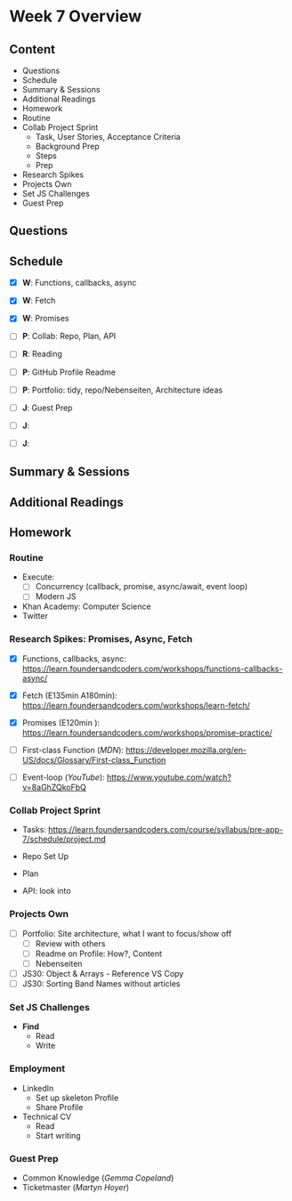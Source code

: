 # Week 7 Overview

## Content

- Questions
- Schedule
- Summary & Sessions
- Additional Readings
- Homework
- Routine
- Collab Project Sprint
  - Task, User Stories, Acceptance Criteria
  - Background Prep
  - Steps
  - Prep
- Research Spikes
- Projects Own
- Set JS Challenges
- Guest Prep

## Questions

## Schedule

- [x] **W**: Functions, callbacks, async
- [x] **W**: Fetch
- [x] **W**: Promises

- [ ] **P**: Collab: Repo, Plan, API

- [ ] **R**: Reading
- [ ] **P**: GitHub Profile Readme
- [ ] **P**: Portfolio: tidy, repo/Nebenseiten, Architecture ideas

- [ ] **J**: Guest Prep
- [ ] **J**:
- [ ] **J**:

## Summary & Sessions

## Additional Readings

## Homework

### Routine

- Execute:
  - [ ] Concurrency (callback, promise, async/await, event loop)
  - [ ] Modern JS
- Khan Academy: Computer Science
- Twitter

### Research Spikes: Promises, Async, Fetch

- [x] Functions, callbacks, async: <https://learn.foundersandcoders.com/workshops/functions-callbacks-async/>
- [x] Fetch (E135min A180min): <https://learn.foundersandcoders.com/workshops/learn-fetch/>
- [x] Promises (E120min ): <https://learn.foundersandcoders.com/workshops/promise-practice/>

- [ ] First-class Function (_MDN_): <https://developer.mozilla.org/en-US/docs/Glossary/First-class_Function>
- [ ] Event-loop (_YouTube_): <https://www.youtube.com/watch?v=8aGhZQkoFbQ>

### Collab Project Sprint

- Tasks: <https://learn.foundersandcoders.com/course/syllabus/pre-app-7/schedule/project.md>

- Repo Set Up
- Plan
- API: look into

### Projects Own

- [ ] Portfolio: Site architecture, what I want to focus/show off
  - [ ] Review with others
  - [ ] Readme on Profile: How?, Content
  - [ ] Nebenseiten
- [ ] JS30: Object & Arrays - Reference VS Copy
- [ ] JS30: Sorting Band Names without articles

### Set JS Challenges

- **Find**
  - Read
  - Write

### Employment

- LinkedIn
  - Set up skeleton Profile
  - Share Profile
- Technical CV
  - Read
  - Start writing

### Guest Prep

- Common Knowledge (_Gemma Copeland_)
- Ticketmaster (_Martyn Hoyer_)
